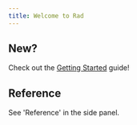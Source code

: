 ```yaml
---
title: Welcome to Rad
---
```


## New?

Check out the [Getting Started](./guide/getting-started.md) guide!

## Reference

See 'Reference' in the side panel.
